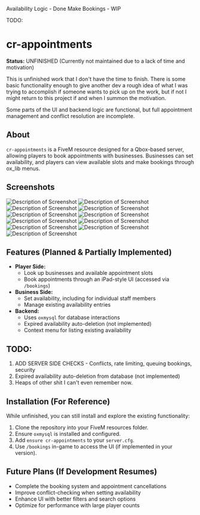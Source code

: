 Availability Logic - Done
Make Bookings - WIP

TODO:

# cr-appointments

**Status:** UNFINISHED (Currently not maintained due to a lack of time and motivation)

This is unfinished work that I don't have the time to finish. There is some basic functionality enough to give another dev a rough idea of what I was trying to accomplish if someone wants to pick up on the work, but if not I might return to this project if and when I summon the motivation.

Some parts of the UI and backend logic are functional, but full appointment management and conflict resolution are incomplete.

## About
`cr-appointments` is a FiveM resource designed for a Qbox-based server, allowing players to book appointments with businesses. Businesses can set availability, and players can view available slots and make bookings through ox_lib menus.

## Screenshots

![Description of Screenshot](https://media.discordapp.net/attachments/1345077146728665280/1345077146980454471/image.png?ex=67e77d76&is=67e62bf6&hm=eb3a160c3a136b116de74b41f2393e57bba2614ed1d8c1193fd0990fe593db22&=&format=webp&quality=lossless)
![Description of Screenshot](https://media.discordapp.net/attachments/1345077146728665280/1345077147286372382/image.png?ex=67e77d76&is=67e62bf6&hm=6aca1d2685ec27600998b5f143b0c37e6c2c80b5f181d0c50f0462d92d3bb41d&=&format=webp&quality=lossless)
![Description of Screenshot](https://media.discordapp.net/attachments/1345077146728665280/1345077147575914606/image.png?ex=67e77d76&is=67e62bf6&hm=059e65f38b5a4038437f0507a4faf06e5d0e58bd79b61afab8a229110f5c46d1&=&format=webp&quality=lossless)
![Description of Screenshot](https://media.discordapp.net/attachments/1345077146728665280/1345077147873841162/image.png?ex=67e77d76&is=67e62bf6&hm=0f96bedef2edfc92332fa867c73fcdd4c46c661c13ddbcc941cf2ed41a010cc0&=&format=webp&quality=lossless)
![Description of Screenshot](https://media.discordapp.net/attachments/1345077146728665280/1345077148146204766/image.png?ex=67e77d76&is=67e62bf6&hm=7253bc34a0f987710e62f49b18234d8b536b1da8e4510d1da9d31358d88805ec&=&format=webp&quality=lossless)
![Description of Screenshot](https://media.discordapp.net/attachments/1345077146728665280/1345077148410581024/image.png?ex=67e77d76&is=67e62bf6&hm=31484475823340e3927fee67d3a3917be10b0f8f90b8fe20cda9d62c791c2ef9&=&format=webp&quality=lossless)
![Description of Screenshot](https://media.discordapp.net/attachments/1345077146728665280/1345077148700119102/image.png?ex=67e77d76&is=67e62bf6&hm=20347f8e546045b07ae702ec87b6d37f83b8fcd8426827e5d915ecb52b75795b&=&format=webp&quality=lossless)
![Description of Screenshot](https://media.discordapp.net/attachments/1345077146728665280/1345077148980871322/image.png?ex=67e77d76&is=67e62bf6&hm=2e0ad3fd518416ee6ce59aa20619f0009bf365adf156d6ddeb73d585d1dd675c&=&format=webp&quality=lossless)
![Description of Screenshot](https://media.discordapp.net/attachments/1345077146728665280/1345077149228470323/image.png?ex=67e77d76&is=67e62bf6&hm=f55d123b84857f7dbd8a1a88d5220d471d21fd31320c5ff4a71748eb76f14466&=&format=webp&quality=lossless)
![Description of Screenshot](https://media.discordapp.net/attachments/1345077146728665280/1345077148146204766/image.png?ex=67e77d76&is=67e62bf6&hm=7253bc34a0f987710e62f49b18234d8b536b1da8e4510d1da9d31358d88805ec&=&format=webp&quality=lossless)
![Description of Screenshot](https://media.discordapp.net/attachments/1345077146728665280/1345077149538979981/image.png?ex=67e77d76&is=67e62bf6&hm=27c55695bef23cb21a37fe8d0a411f4631fb93461827d28d2b182de749d0e778&=&format=webp&quality=lossless&width=308&height=856)


## Features (Planned & Partially Implemented)
- **Player Side:**
  - Look up businesses and available appointment slots
  - Book appointments through an iPad-style UI (accessed via `/bookings`)
- **Business Side:**
  - Set availability, including for individual staff members
  - Manage existing availability entries
- **Backend:**
  - Uses `oxmysql` for database interactions
  - Expired availability auto-deletion (not implemented)
  - Context menu for listing existing availability

## TODO:

1. ADD SERVER SIDE CHECKS - Conflicts, rate limiting, queuing bookings, security
2. Expired availability auto-deletion from database (not implemented)
3. Heaps of other shit I can't even remember now.


## Installation (For Reference)
While unfinished, you can still install and explore the existing functionality:
1. Clone the repository into your FiveM resources folder.
2. Ensure `oxmysql` is installed and configured.
3. Add `ensure cr-appointments` to your `server.cfg`.
4. Use `/bookings` in-game to access the UI (if implemented in your version).

## Future Plans (If Development Resumes)
- Complete the booking system and appointment cancellations
- Improve conflict-checking when setting availability
- Enhance UI with better filters and search options
- Optimize for performance with large player counts

